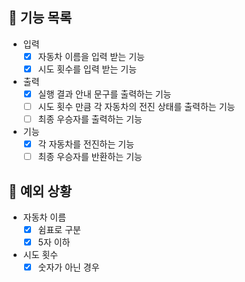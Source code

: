 ## 📄 기능 목록

- 입력
  - [x] 자동차 이름을 입력 받는 기능
  - [x] 시도 횟수를 입력 받는 기능

- 출력
  - [x] 실행 결과 안내 문구를 출력하는 기능
  - [ ] 시도 횟수 만큼 각 자동차의 전진 상태를 출력하는 기능
  - [ ] 최종 우승자를 출력하는 기능

- 기능
  - [x] 각 자동차를 전진하는 기능
  - [ ] 최종 우승자를 반환하는 기능

## 🎯 예외 상황

- 자동차 이름
  - [x] 쉼표로 구분
  - [x] 5자 이하

- 시도 횟수
  - [x] 숫자가 아닌 경우